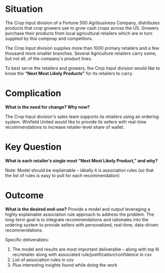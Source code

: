 # Situation

The Crop Input division of a Fortune 500 Agribusiness Company, distributes products that crop growers use to grow cash crops across the US.
Growers purchase their products from local agricultural retailers which are in turn supplied by this compnay and competitors. 

The Crop Input division supplies more than 1000 primary retailers and a few thousand more smaller branches.
Several Agriculture retailers carry some, but not all, of the company's product lines. 

To best serve the retailers and growers, the Crop Input division would like to know the **“Next Most Likely Products”** for its retailers to carry.

# Complication

**What is the need for change? Why now?**

The Crop Input division's sales team supports its retailers using an ordering system.
Winfield United would like to provide its sellers with real-time recommendations to increase retailer-level share of wallet.

# Key Question

**What is each retailer’s single most “Next Most Likely Product,” and why?**

Note: Model should be explainable – ideally it is association rules (so that the list of rules is easy to pull for each recommendation)

# Outcome

**What is the desired end-use?**
Provide a model and output leveraging a highly explainable association rule approach to address the problem. 
The long-term goal is to integrate recommendations and rationales into the ordering system to provide sellers with personalized, real-time, data-driven recommendations.

Specific deliverables: 
1. The model and results are most important deliverable – along with top N rec/retailer along with associated rule/justification/confidence in csv
2. List of association rules in csv
3. Plus interesting insights found while doing the work





